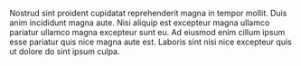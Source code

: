 Nostrud sint proident cupidatat reprehenderit magna in tempor
 mollit. Duis anim incididunt magna aute. Nisi aliquip est 
 excepteur magna ullamco pariatur ullamco magna excepteur sunt 
 eu. Ad eiusmod enim cillum ipsum esse pariatur quis nice 
 magna aute est. Laboris sint nisi nice excepteur quis ut 
 dolore do sint ipsum culpa.


